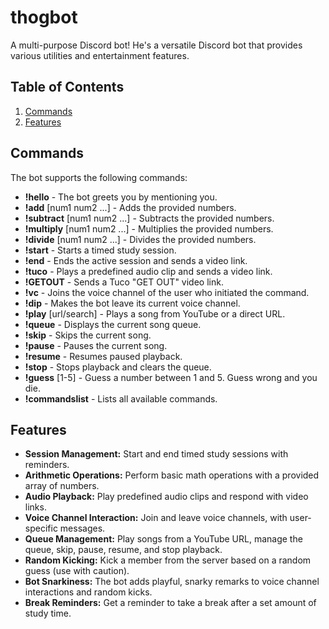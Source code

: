 # thogbot
A multi-purpose Discord bot! He's a versatile Discord bot that provides various utilities and entertainment features.

## Table of Contents
1. [Commands](#commands)
2. [Features](#features)

## Commands

The bot supports the following commands:

- **!hello** - The bot greets you by mentioning you.
- **!add** [num1 num2 ...] - Adds the provided numbers.
- **!subtract** [num1 num2 ...] - Subtracts the provided numbers.
- **!multiply** [num1 num2 ...] - Multiplies the provided numbers.
- **!divide** [num1 num2 ...] - Divides the provided numbers.
- **!start** - Starts a timed study session.
- **!end** - Ends the active session and sends a video link.
- **!tuco** - Plays a predefined audio clip and sends a video link.
- **!GETOUT** - Sends a Tuco "GET OUT" video link.
- **!vc** - Joins the voice channel of the user who initiated the command.
- **!dip** - Makes the bot leave its current voice channel.
- **!play** [url/search] - Plays a song from YouTube or a direct URL.
- **!queue** - Displays the current song queue.
- **!skip** - Skips the current song.
- **!pause** - Pauses the current song.
- **!resume** - Resumes paused playback.
- **!stop** - Stops playback and clears the queue.
- **!guess** [1-5] - Guess a number between 1 and 5. Guess wrong and you die.
- **!commandslist** - Lists all available commands.

## Features

- **Session Management:** Start and end timed study sessions with reminders.
- **Arithmetic Operations:** Perform basic math operations with a provided array of numbers.
- **Audio Playback:** Play predefined audio clips and respond with video links.
- **Voice Channel Interaction:** Join and leave voice channels, with user-specific messages.
- **Queue Management:** Play songs from a YouTube URL, manage the queue, skip, pause, resume, and stop playback.
- **Random Kicking:** Kick a member from the server based on a random guess (use with caution).
- **Bot Snarkiness:** The bot adds playful, snarky remarks to voice channel interactions and random kicks.
- **Break Reminders:** Get a reminder to take a break after a set amount of study time.
